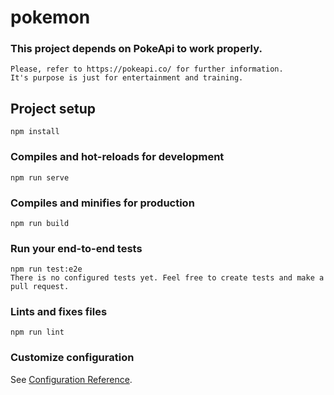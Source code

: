 # pokemon

### This project depends on PokeApi to work properly.
```
Please, refer to https://pokeapi.co/ for further information.
It's purpose is just for entertainment and training.
```

## Project setup
```
npm install
```

### Compiles and hot-reloads for development
```
npm run serve
```

### Compiles and minifies for production
```
npm run build
```

### Run your end-to-end tests
```
npm run test:e2e
There is no configured tests yet. Feel free to create tests and make a pull request.
```

### Lints and fixes files
```
npm run lint
```

### Customize configuration
See [Configuration Reference](https://cli.vuejs.org/config/).
